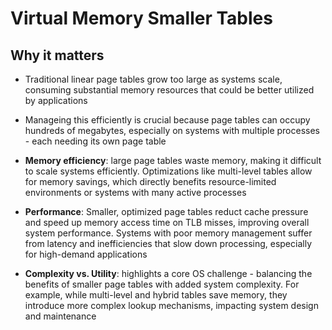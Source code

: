 # Virtual Memory Smaller Tables

## Why it matters

- Traditional linear page tables grow too large as systems scale, consuming substantial memory resources that could be better utilized by applications
- Manageing this efficiently is crucial because page tables can occupy hundreds of megabytes, especially on systems with multiple processes - each needing its own page table

- **Memory efficiency**: large page tables waste memory, making it difficult to scale systems efficiently. Optimizations like multi-level tables allow for memory savings, which directly benefits resource-limited environments or systems with many active processes
- **Performance**: Smaller, optimized page tables reduct cache pressure and speed up memory access time on TLB misses, improving overall system performance. Systems with poor memory management suffer from latency and inefficiencies that slow down processing, especially for high-demand applications
- **Complexity vs. Utility**: highlights a core OS challenge - balancing the benefits of smaller page tables with added system complexity. For example, while multi-level and hybrid tables save memory, they introduce more complex lookup mechanisms, impacting system design and maintenance
